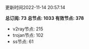 更新时间2022-11-14 20:57:14

**总订阅: 73**
**总节点: 1033**
**有效节点: 378**
- v2ray节点: 215
- trojan节点: 102
- ss节点: 61
